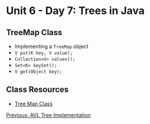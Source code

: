 # Unit 6 - Day 7: Trees in Java

## TreeMap Class
  * Implementing a `TreeMap` object
  * `V put(K key, V value);`
  * `Collection<V> values();`
  * `Set<K> keySet();`
  * `V get(Object key);`

## Class Resources
  * [Tree Map Class](https://docs.oracle.com/javase/7/docs/api/java/util/TreeMap.html)

[Previous: AVL Tree Implementation](day6.md)
